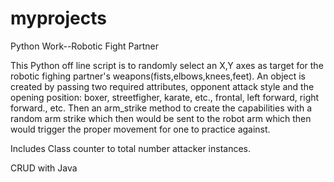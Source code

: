 # myprojects
Python Work--Robotic Fight Partner

This Python off line script is to randomly select an X,Y axes as target for the robotic fighing partner's weapons(fists,elbows,knees,feet).
An object is created by passing two required attributes, opponent attack style and the opening position:  boxer, streetfigher, karate, etc., frontal, left forward, right forward., etc.  Then an arm_strike method to create the capabilities with a random arm strike which then would be sent to the robot arm which then would trigger the proper movement for one to practice against.

Includes Class counter to total number attacker instances.



CRUD with Java

